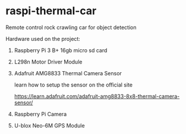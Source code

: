 # raspi-thermal-car
Remote control rock crawling car for object detection

Hardware used on the project:
1. Raspberry Pi 3 B+ 16gb micro sd card
2. L298n Motor Driver Module
3. Adafruit AMG8833 Thermal Camera Sensor

   learn how to setup the sensor on the official site
   
   https://learn.adafruit.com/adafruit-amg8833-8x8-thermal-camera-sensor/
4. Raspberry Pi Camera
5. U-blox Neo-6M GPS Module
